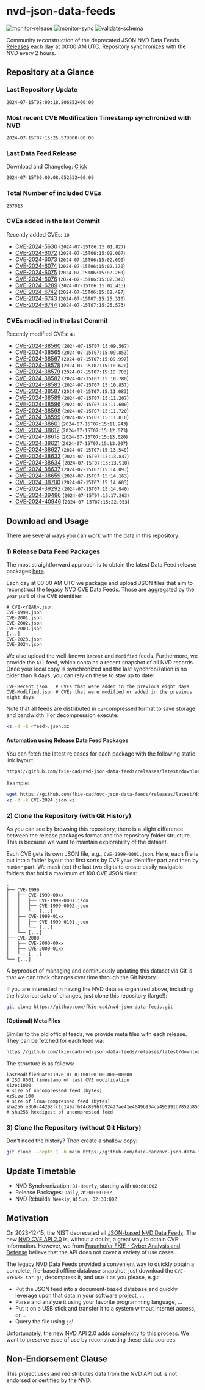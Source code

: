 # nvd-json-data-feeds

[![monitor-release](https://github.com/fkie-cad/nvd-json-data-feeds/actions/workflows/monitor_release.yml/badge.svg)](https://github.com/fkie-cad/nvd-json-data-feeds/actions/workflows/monitor_release.yml)
[![monitor-sync](https://github.com/fkie-cad/nvd-json-data-feeds/actions/workflows/monitor_sync.yml/badge.svg)](https://github.com/fkie-cad/nvd-json-data-feeds/actions/workflows/monitor_sync.yml)
[![validate-schema](https://github.com/fkie-cad/nvd-json-data-feeds/actions/workflows/validate_schema.yml/badge.svg)](https://github.com/fkie-cad/nvd-json-data-feeds/actions/workflows/validate_schema.yml)

Community reconstruction of the deprecated JSON NVD Data Feeds.
[Releases](https://github.com/fkie-cad/nvd-json-data-feeds/releases/latest) each day at 00:00 AM UTC.
Repository synchronizes with the NVD every 2 hours.

## Repository at a Glance

### Last Repository Update

```plain
2024-07-15T08:00:18.806852+00:00
```

### Most recent CVE Modification Timestamp synchronized with NVD

```plain
2024-07-15T07:15:25.573000+00:00
```

### Last Data Feed Release

Download and Changelog: [Click](https://github.com/fkie-cad/nvd-json-data-feeds/releases/latest)

```plain
2024-07-15T00:00:08.652532+00:00
```

### Total Number of included CVEs

```plain
257013
```

### CVEs added in the last Commit

Recently added CVEs: `10`

- [CVE-2024-5630](CVE-2024/CVE-2024-56xx/CVE-2024-5630.json) (`2024-07-15T06:15:01.827`)
- [CVE-2024-6072](CVE-2024/CVE-2024-60xx/CVE-2024-6072.json) (`2024-07-15T06:15:02.007`)
- [CVE-2024-6073](CVE-2024/CVE-2024-60xx/CVE-2024-6073.json) (`2024-07-15T06:15:02.090`)
- [CVE-2024-6074](CVE-2024/CVE-2024-60xx/CVE-2024-6074.json) (`2024-07-15T06:15:02.170`)
- [CVE-2024-6075](CVE-2024/CVE-2024-60xx/CVE-2024-6075.json) (`2024-07-15T06:15:02.260`)
- [CVE-2024-6076](CVE-2024/CVE-2024-60xx/CVE-2024-6076.json) (`2024-07-15T06:15:02.340`)
- [CVE-2024-6289](CVE-2024/CVE-2024-62xx/CVE-2024-6289.json) (`2024-07-15T06:15:02.413`)
- [CVE-2024-6742](CVE-2024/CVE-2024-67xx/CVE-2024-6742.json) (`2024-07-15T06:15:02.497`)
- [CVE-2024-6743](CVE-2024/CVE-2024-67xx/CVE-2024-6743.json) (`2024-07-15T07:15:25.310`)
- [CVE-2024-6744](CVE-2024/CVE-2024-67xx/CVE-2024-6744.json) (`2024-07-15T07:15:25.573`)


### CVEs modified in the last Commit

Recently modified CVEs: `41`

- [CVE-2024-38560](CVE-2024/CVE-2024-385xx/CVE-2024-38560.json) (`2024-07-15T07:15:09.567`)
- [CVE-2024-38565](CVE-2024/CVE-2024-385xx/CVE-2024-38565.json) (`2024-07-15T07:15:09.853`)
- [CVE-2024-38567](CVE-2024/CVE-2024-385xx/CVE-2024-38567.json) (`2024-07-15T07:15:09.997`)
- [CVE-2024-38578](CVE-2024/CVE-2024-385xx/CVE-2024-38578.json) (`2024-07-15T07:15:10.620`)
- [CVE-2024-38579](CVE-2024/CVE-2024-385xx/CVE-2024-38579.json) (`2024-07-15T07:15:10.703`)
- [CVE-2024-38582](CVE-2024/CVE-2024-385xx/CVE-2024-38582.json) (`2024-07-15T07:15:10.780`)
- [CVE-2024-38583](CVE-2024/CVE-2024-385xx/CVE-2024-38583.json) (`2024-07-15T07:15:10.857`)
- [CVE-2024-38587](CVE-2024/CVE-2024-385xx/CVE-2024-38587.json) (`2024-07-15T07:15:11.083`)
- [CVE-2024-38589](CVE-2024/CVE-2024-385xx/CVE-2024-38589.json) (`2024-07-15T07:15:11.207`)
- [CVE-2024-38596](CVE-2024/CVE-2024-385xx/CVE-2024-38596.json) (`2024-07-15T07:15:11.600`)
- [CVE-2024-38598](CVE-2024/CVE-2024-385xx/CVE-2024-38598.json) (`2024-07-15T07:15:11.720`)
- [CVE-2024-38599](CVE-2024/CVE-2024-385xx/CVE-2024-38599.json) (`2024-07-15T07:15:11.810`)
- [CVE-2024-38601](CVE-2024/CVE-2024-386xx/CVE-2024-38601.json) (`2024-07-15T07:15:11.943`)
- [CVE-2024-38612](CVE-2024/CVE-2024-386xx/CVE-2024-38612.json) (`2024-07-15T07:15:12.673`)
- [CVE-2024-38618](CVE-2024/CVE-2024-386xx/CVE-2024-38618.json) (`2024-07-15T07:15:13.020`)
- [CVE-2024-38621](CVE-2024/CVE-2024-386xx/CVE-2024-38621.json) (`2024-07-15T07:15:13.207`)
- [CVE-2024-38627](CVE-2024/CVE-2024-386xx/CVE-2024-38627.json) (`2024-07-15T07:15:13.540`)
- [CVE-2024-38633](CVE-2024/CVE-2024-386xx/CVE-2024-38633.json) (`2024-07-15T07:15:13.847`)
- [CVE-2024-38634](CVE-2024/CVE-2024-386xx/CVE-2024-38634.json) (`2024-07-15T07:15:13.910`)
- [CVE-2024-38637](CVE-2024/CVE-2024-386xx/CVE-2024-38637.json) (`2024-07-15T07:15:14.093`)
- [CVE-2024-38659](CVE-2024/CVE-2024-386xx/CVE-2024-38659.json) (`2024-07-15T07:15:14.163`)
- [CVE-2024-38780](CVE-2024/CVE-2024-387xx/CVE-2024-38780.json) (`2024-07-15T07:15:14.603`)
- [CVE-2024-39292](CVE-2024/CVE-2024-392xx/CVE-2024-39292.json) (`2024-07-15T07:15:14.940`)
- [CVE-2024-39486](CVE-2024/CVE-2024-394xx/CVE-2024-39486.json) (`2024-07-15T07:15:17.263`)
- [CVE-2024-40946](CVE-2024/CVE-2024-409xx/CVE-2024-40946.json) (`2024-07-15T07:15:22.053`)


## Download and Usage

There are several ways you can work with the data in this repository:

### 1) Release Data Feed Packages

The most straightforward approach is to obtain the latest Data Feed release packages [here](https://github.com/fkie-cad/nvd-json-data-feeds/releases/latest).

Each day at 00:00 AM UTC we package and upload JSON files that aim to reconstruct the legacy NVD CVE Data Feeds.
Those are aggregated by the `year` part of the CVE identifier:

```
# CVE-<YEAR>.json
CVE-1999.json
CVE-2001.json
CVE-2002.json
CVE-2003.json
[...]
CVE-2023.json
CVE-2024.json
```

We also upload the well-known `Recent` and `Modified` feeds.
Furthermore, we provide the `All` feed, which contains a recent snapshot of all NVD records.
Once your local copy is synchronized and the last synchronization is no older than 8 days, you can rely on these to stay up to date:

```plain
CVE-Recent.json   # CVEs that were added in the previous eight days
CVE-Modified.json # CVEs that were modified or added in the previous eight days
```

Note that all feeds are distributed in `xz`-compressed format to save storage and bandwidth.
For decompression execute:

```sh
xz -d -k <feed>.json.xz
```

#### Automation using Release Data Feed Packages

You can fetch the latest releases for each package with the following static link layout:

```sh
https://github.com/fkie-cad/nvd-json-data-feeds/releases/latest/download/CVE-<YEAR>.json.xz
```

Example:

```sh
wget https://github.com/fkie-cad/nvd-json-data-feeds/releases/latest/download/CVE-2024.json.xz
xz -d -k CVE-2024.json.xz
```

### 2) Clone the Repository (with Git History)

As you can see by browsing this repository, there is a slight difference between the release packages format and the repository folder structure.
This is because we want to maintain explorability of the dataset.

Each CVE gets its own JSON file, e.g., `CVE-1999-0001.json`.
Here, each file is put into a folder layout that first sorts by CVE `year` identifier part and then by `number` part.
We mask (`xx`) the last two digits to create easily navigable folders that hold a maximum of 100 CVE JSON files:

```plain
.
├── CVE-1999
│   ├── CVE-1999-00xx
│   │   ├── CVE-1999-0001.json
│   │   ├── CVE-1999-0002.json
│   │   └── [...]
│   ├── CVE-1999-01xx
│   │   ├── CVE-1999-0101.json
│   │   └── [...]
│   └── [...]
├── CVE-2000
│   ├── CVE-2000-00xx
│   ├── CVE-2000-01xx
│   └── [...]
└── [...]
```

A byproduct of managing and continuously updating this dataset via Git is that we can track changes over time through the Git history.

If you are interested in having the NVD data as organized above, including the historical data of changes, just clone this repository (large!):

```sh
git clone https://github.com/fkie-cad/nvd-json-data-feeds.git
```

#### (Optional) Meta Files

Similar to the old official feeds, we provide meta files with each release. They can be fetched for each feed via:

```sh
https://github.com/fkie-cad/nvd-json-data-feeds/releases/latest/download/CVE-<YEAR>.meta
```

The structure is as follows:

```plain
lastModifiedDate:1970-01-01T00:00:00.000+00:00                          # ISO 8601 timestamp of last CVE modification
size:1000                                                               # size of uncompressed feed (bytes)
xzSize:100                                                              # size of lzma-compressed feed (bytes)
sha256:e3b0c44298fc1c149afbf4c8996fb92427ae41e4649b934ca495991b7852b855 # sha256 hexdigest of uncompressed feed
```

### 3) Clone the Repository (without Git History)

Don't need the history? Then create a shallow copy:

```sh
git clone --depth 1 -b main https://github.com/fkie-cad/nvd-json-data-feeds.git
```


## Update Timetable

* NVD Synchronization: `Bi-Hourly`, starting with `00:00:00Z`
* Release Packages: `Daily`, at `00:00:00Z`
* NVD Rebuilds: `Weekly`, at `Sun, 02:30:00Z`


## Motivation

On 2023-12-15, the NIST deprecated all [JSON-based NVD Data Feeds](https://nvd.nist.gov/vuln/data-feeds#divRetirementBanner-1).
The new [NVD CVE API 2.0](https://nvd.nist.gov/developers/vulnerabilities) is, without a doubt, a great way to obtain CVE information.
However, we from [Fraunhofer FKIE - Cyber Analysis and Defense](https://www.fkie.fraunhofer.de/en/departments/cad.html) believe that the API does not cover a variety of use cases.

The legacy NVD Data Feeds provided a convenient way to quickly obtain a complete, file-based offline database snapshot; just download the `CVE-<YEAR>.tar.gz`, decompress it, and use it as you please, e.g.:

- Put the JSON feed into a document-based database and quickly leverage upon that data in your software project, ...
- Parse and analyze it using your favorite programming language, ...
- Put it on a USB stick and transfer it to a system without internet access, or ...
- Query the file using `jq`!

Unfortunately, the new NVD API 2.0 adds complexity to this process.
We want to preserve ease of use by reconstructing these data sources.

## Non-Endorsement Clause

This project uses and redistributes data from the NVD API but is not endorsed or certified by the NVD.